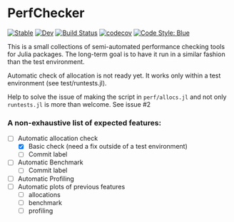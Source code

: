 # PerfChecker

[![Stable](https://img.shields.io/badge/docs-stable-blue.svg)](https://JuliaConstraints.github.io/PerfChecker.jl/stable)
[![Dev](https://img.shields.io/badge/docs-dev-blue.svg)](https://JuliaConstraints.github.io/PerfChecker.jl/dev)
[![Build Status](https://github.com/JuliaConstraints/PerfChecker.jl/workflows/CI/badge.svg)](https://github.com/JuliaConstraints/PerfChecker.jl/actions)
[![codecov](https://codecov.io/gh/JuliaConstraints/PerfChecker.jl/branch/main/graph/badge.svg?token=YVJhN4dpBp)](https://codecov.io/gh/JuliaConstraints/PerfChecker.jl)
[![Code Style: Blue](https://img.shields.io/badge/code%20style-blue-4495d1.svg)](https://github.com/invenia/BlueStyle)

This is a small collections of semi-automated performance checking tools for Julia packages. The long-term goal is to have it run in a similar fashion than the test environment.

Automatic check of allocation is not ready yet. It works only within a test environment (see test/runtests.jl).

Help to solve the issue of making the script in `perf/allocs.jl` and not only `runtests.jl` is more than welcome. See issue #2

### A non-exhaustive list of expected features:
- [ ] Automatic allocation check
  - [x] Basic check (need a fix outside of a test environment) 
  - [ ] Commit label
- [ ] Automatic Benchmark
  - [ ] Commit label
- [ ] Automatic Profiling
- [ ] Automatic plots of previous features
  - [ ] allocations
  - [ ] benchmark
  - [ ] profiling
